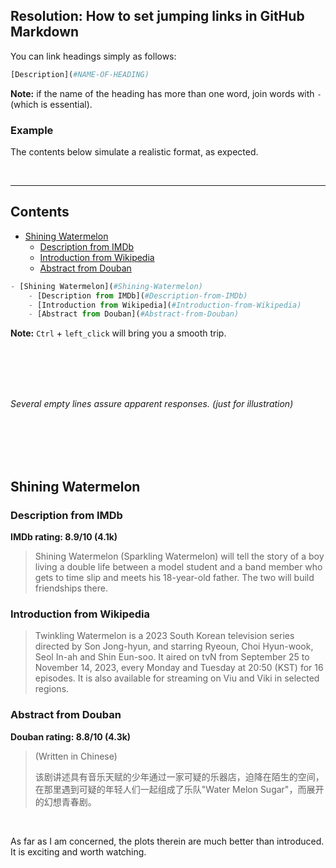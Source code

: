 ## Resolution: How to set jumping links in GitHub Markdown

You can link headings simply as follows:

```python
[Description](#NAME-OF-HEADING)
```

**Note:** if the name of the heading has more than one word, join words with `-` (which is essential).

### Example

The contents below simulate a realistic format, as expected.

<br>

---

## Contents

- [Shining Watermelon](#Shining-Watermelon)
  - [Description from IMDb](#Description-from-IMDb)
  - [Introduction from Wikipedia](#Introduction-from-Wikipedia)
  - [Abstract from Douban](#Abstract-from-Douban)

```python
- [Shining Watermelon](#Shining-Watermelon)
    - [Description from IMDb](#Description-from-IMDb)
    - [Introduction from Wikipedia](#Introduction-from-Wikipedia)
    - [Abstract from Douban](#Abstract-from-Douban)
```

**Note:** `Ctrl` + `left_click` will bring you a smooth trip.

<br>

<br>

<br>

<br>

*Several empty lines assure apparent responses. (just for illustration)*

<br>

<br>

<br>

<br>

## Shining Watermelon

### Description from IMDb

**IMDb rating: 8.9/10 (4.1k)**

> Shining Watermelon (Sparkling Watermelon) will tell the story of a boy living a double life between a model student and a band member who gets to time slip and meets his 18-year-old father. The two will build friendships there.

### Introduction from Wikipedia

> Twinkling Watermelon is a 2023 South Korean television series directed by Son Jong-hyun, and starring Ryeoun, Choi Hyun-wook, Seol In-ah and Shin Eun-soo. It aired on tvN from September 25 to November 14, 2023, every Monday and Tuesday at 20:50 (KST) for 16 episodes. It is also available for streaming on Viu and Viki in selected regions.

### Abstract from Douban

**Douban rating: 8.8/10 (4.3k)**

>  (Written in Chinese)
>
> 该剧讲述具有音乐天赋的少年通过一家可疑的乐器店，迫降在陌生的空间，在那里遇到可疑的年轻人们一起组成了乐队"Water Melon Sugar"，而展开的幻想青春剧。

<br>

As far as I am concerned, the plots therein are much better than introduced. It is exciting and worth watching.
